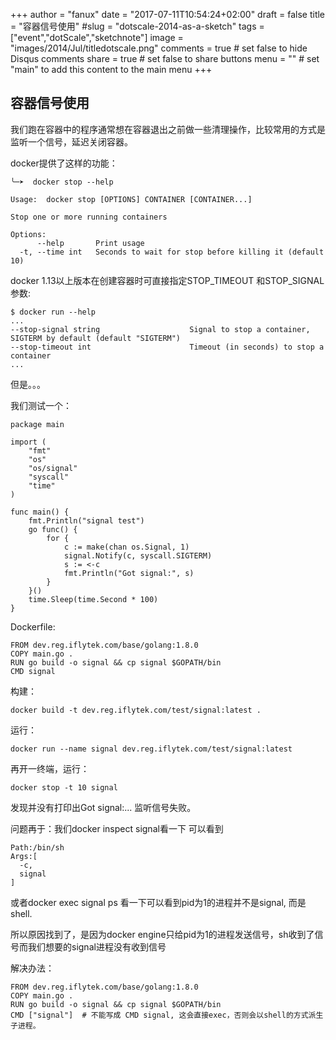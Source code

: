 +++
author = "fanux"
date = "2017-07-11T10:54:24+02:00"
draft = false
title = "容器信号使用"
#slug = "dotscale-2014-as-a-sketch"
tags = ["event","dotScale","sketchnote"]
image = "images/2014/Jul/titledotscale.png"
comments = true     # set false to hide Disqus comments
share = true        # set false to share buttons
menu = ""           # set "main" to add this content to the main menu
+++

## 容器信号使用
我们跑在容器中的程序通常想在容器退出之前做一些清理操作，比较常用的方式是监听一个信号，延迟关闭容器。

docker提供了这样的功能：
```
╰─➤  docker stop --help

Usage:  docker stop [OPTIONS] CONTAINER [CONTAINER...]

Stop one or more running containers

Options:
      --help       Print usage
  -t, --time int   Seconds to wait for stop before killing it (default 10)
```

docker 1.13以上版本在创建容器时可直接指定STOP_TIMEOUT 和STOP_SIGNAL参数:
```
$ docker run --help
...
--stop-signal string                    Signal to stop a container, SIGTERM by default (default "SIGTERM")
--stop-timeout int                      Timeout (in seconds) to stop a container
...
```

但是。。。

我们测试一个：
```
package main

import (
    "fmt"
    "os"
    "os/signal"
    "syscall"
    "time"
)

func main() {
    fmt.Println("signal test")
    go func() {
        for {
            c := make(chan os.Signal, 1)
            signal.Notify(c, syscall.SIGTERM)
            s := <-c
            fmt.Println("Got signal:", s)
        }
    }()
    time.Sleep(time.Second * 100)
}
```

Dockerfile:
```
FROM dev.reg.iflytek.com/base/golang:1.8.0
COPY main.go .
RUN go build -o signal && cp signal $GOPATH/bin
CMD signal  
```
构建：
```
docker build -t dev.reg.iflytek.com/test/signal:latest .
```
运行：
```
docker run --name signal dev.reg.iflytek.com/test/signal:latest
```
再开一终端，运行：
```
docker stop -t 10 signal
```
发现并没有打印出Got signal:... 监听信号失败。

问题再于：我们docker inspect signal看一下
可以看到
```
Path:/bin/sh
Args:[
  -c,
  signal
]
```
或者docker exec signal ps 看一下可以看到pid为1的进程并不是signal, 而是shell.

所以原因找到了，是因为docker engine只给pid为1的进程发送信号，sh收到了信号而我们想要的signal进程没有收到信号

解决办法：
```
FROM dev.reg.iflytek.com/base/golang:1.8.0
COPY main.go .
RUN go build -o signal && cp signal $GOPATH/bin
CMD ["signal"]  # 不能写成 CMD signal, 这会直接exec，否则会以shell的方式派生子进程。
```
